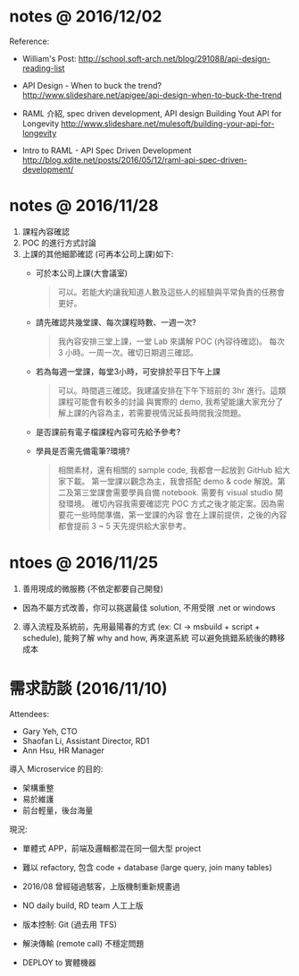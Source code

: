 # notes @ 2016/12/02

Reference:

- William's Post:
http://school.soft-arch.net/blog/291088/api-design-reading-list

- API Design - When to buck the trend?
http://www.slideshare.net/apigee/api-design-when-to-buck-the-trend

- RAML 介紹, spec driven development, API design
Building Yout API for Longevity
http://www.slideshare.net/mulesoft/building-your-api-for-longevity

- Intro to RAML - API Spec Driven Development
http://blog.xdite.net/posts/2016/05/12/raml-api-spec-driven-development/


# notes @ 2016/11/28

1. 課程內容確認
1. POC 的進行方式討論
1. 上課的其他細節確認 (可再本公司上課)如下:  
    * 可於本公司上課(大會議室)
        > 可以。若能大約讓我知道人數及這些人的經驗與平常負責的任務會更好。

    * 請先確認共幾堂課、每次課程時數、一週一次?
        > 我內容安排三堂上課，一堂 Lab 來講解 POC (內容待確認)。
        > 每次 3 小時。一周一次。確切日期週三確認。

    * 若為每週一堂課，每堂3小時，可安排於平日下午上課
        > 可以。時間週三確認。我建議安排在下午下班前的 3hr 進行。這類課程可能會有較多的討論
        > 與實際的 demo, 我希望能讓大家充分了解上課的內容為主，若需要視情況延長時間我沒問題。

    * 是否課前有電子檔課程內容可先給予參考?
    * 學員是否需先備電筆?環境?
        > 相關素材，還有相關的 sample code, 我都會一起放到 GitHub 給大家下載。
        > 第一堂課以觀念為主，我會搭配 demo & code 解說。第二及第三堂課會需要學員自備 notebook.
        > 需要有 visual studio 開發環境。
        > 確切內容我需要確認完 POC 方式之後才能定案。因為需要花一些時間準備，第一堂課的內容
        > 會在上課前提供，之後的內容都會提前 3 ~ 5 天先提供給大家參考。



# ntoes @ 2016/11/25

1. 善用現成的微服務 (不依定都要自己開發)
 - 因為不屬方式改善，你可以挑選最佳 solution, 不用受限 .net or windows

2. 導入流程及系統前，先用最陽春的方式 (ex: CI -> msbuild + script + schedule), 能夠了解 why and how, 再來選系統
   可以避免挑錯系統後的轉移成本



# 需求訪談 (2016/11/10)

Attendees:
- Gary Yeh, CTO
- Shaofan Li, Assistant Director, RD1
- Ann Hsu, HR Manager

導入 Microservice 的目的:
- 架構重整
- 易於維護
- 前台輕量，後台海量

現況:
- 單體式 APP，前端及邏輯都混在同一個大型 project
- 難以 refactory, 包含 code + database (large query, join many tables)
- 2016/08 曾經碰過駭客，上版機制重新規畫過

- NO daily build, RD team 人工上版
- 版本控制: Git (過去用 TFS)
- 解決傳輸 (remote call) 不穩定問題
- DEPLOY to 實體機器


